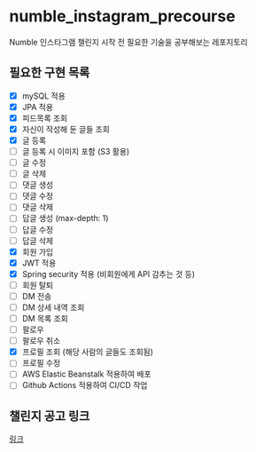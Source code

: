# numble_instagram_precourse
Numble 인스타그램 챌린지 시작 전 필요한 기술을 공부해보는 레포지토리
## 필요한 구현 목록
* [x] mySQL 적용
* [x] JPA 적용
* [x] 피드목록 조회
* [x] 자신이 작성해 둔 글들 조회
* [x] 글 등록
* [ ] 글 등록 시 이미지 포함 (S3 활용)
* [ ] 글 수정
* [ ] 글 삭제
* [ ] 댓글 생성
* [ ] 댓글 수정
* [ ] 댓글 삭제
* [ ] 답글 생성 (max-depth: 1)
* [ ] 답글 수정
* [ ] 답글 삭제
* [x] 회원 가입
* [x] JWT 적용
* [x] Spring security 적용 (비회원에게 API 감추는 것 등)
* [ ] 회원 탈퇴
* [ ] DM 전송
* [ ] DM 상세 내역 조회
* [ ] DM 목록 조회
* [ ] 팔로우
* [ ] 팔로우 취소
* [x] 프로필 조회 (해당 사람의 글들도 조회됨)
* [ ] 프로필 수정
* [ ] AWS Elastic Beanstalk 적용하여 배포
* [ ] Github Actions 적용하여 CI/CD 작업
## 챌린지 공고 링크
[링크](https://www.numble.it/9fa63fc5-17d2-4785-8b23-5e6c026ec681) 

